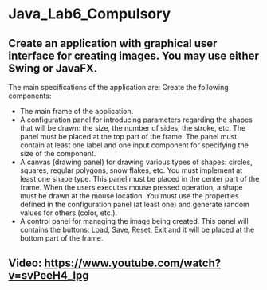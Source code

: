 # Java_Lab6_Compulsory

## Create an application with graphical user interface for creating images. You may use either Swing or JavaFX.

The main specifications of the application are:
Create the following components:

- The main frame of the application.
- A configuration panel for introducing parameters regarding the shapes that will be drawn: the size, the number of sides, the stroke, etc.
The panel must be placed at the top part of the frame. The panel must contain at least one label and one input component for specifying the size of the component.
- A canvas (drawing panel) for drawing various types of shapes: circles, squares, regular polygons, snow flakes, etc. You must implement at least one shape type. This panel must be placed in the center part of the frame.
When the users executes mouse pressed operation, a shape must be drawn at the mouse location. You must use the properties defined in the configuration panel (at least one) and generate random values for others (color, etc.).
- A control panel for managing the image being created. This panel will contains the buttons: Load, Save, Reset, Exit and it will be placed at the bottom part of the frame.

## Video: https://www.youtube.com/watch?v=svPeeH4_lpg
